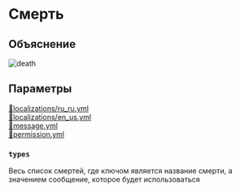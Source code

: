 <!-- #region title -->
# Смерть
<!-- #endregion title -->

<!-- #region explanation -->
## Объяснение
![death](/deathserver.png)
<!-- #endregion explanation -->

<!-- #region parameters -->
## Параметры
[:file_folder:localizations/ru_ru.yml](/docs/localizations/ru_ru/message/death)\
[:file_folder:localizations/en_us.yml](/docs/localizations/en_us/message/death)\
[:file_folder:message.yml](/docs/message/death)\
[:file_folder:permission.yml](/docs/permission/message/death)
<!-- #endregion parameters -->

<!-- #region localization -->
### `types`

Весь список смертей, где ключом является название смерти, а значением сообщение, которое будет использоваться
<!-- #endregion localization -->